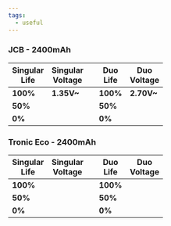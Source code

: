 ```yaml
---
tags:
  - useful
---
```



### JCB - 2400mAh

| Singular<br>Life | Singular<br>Voltage |     | Duo<br>Life | Duo<br>Voltage |
| ---------------- | ------------------- | --- | ----------- | -------------- |
| **100%**         | **1.35V~**          |     | **100%**    | **2.70V~**     |
| **50%**          |                     |     | **50%**     |                |
| **0%**           |                     |     | **0%**      |                |

### Tronic Eco - 2400mAh
| Singular<br>Life | Singular<br>Voltage |     | Duo<br>Life | Duo<br>Voltage |
| ---------------- | ------------------- | --- | ----------- | -------------- |
| **100%**         |                     |     | **100%**    |                |
| **50%**          |                     |     | **50%**     |                |
| **0%**           |                     |     | **0%**      |                |
